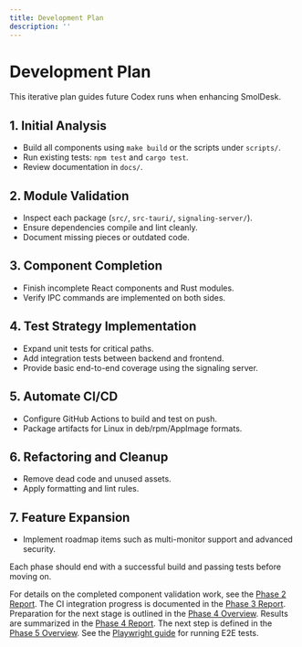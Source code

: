 ```yaml
---
title: Development Plan
description: ''
---
```

# Development Plan

This iterative plan guides future Codex runs when enhancing SmolDesk.

## 1. Initial Analysis
- Build all components using `make build` or the scripts under `scripts/`.
- Run existing tests: `npm test` and `cargo test`.
- Review documentation in `docs/`.

## 2. Module Validation
- Inspect each package (`src/`, `src-tauri/`, `signaling-server/`).
- Ensure dependencies compile and lint cleanly.
- Document missing pieces or outdated code.

## 3. Component Completion
- Finish incomplete React components and Rust modules.
- Verify IPC commands are implemented on both sides.

## 4. Test Strategy Implementation
- Expand unit tests for critical paths.
- Add integration tests between backend and frontend.
- Provide basic end-to-end coverage using the signaling server.

## 5. Automate CI/CD
- Configure GitHub Actions to build and test on push.
- Package artifacts for Linux in deb/rpm/AppImage formats.

## 6. Refactoring and Cleanup
- Remove dead code and unused assets.
- Apply formatting and lint rules.

## 7. Feature Expansion
- Implement roadmap items such as multi-monitor support and advanced security.

Each phase should end with a successful build and passing tests before moving on.

For details on the completed component validation work, see the [Phase 2 Report](./phase-2-report.md).
The CI integration progress is documented in the [Phase 3 Report](./phase-3-report.md).
Preparation for the next stage is outlined in the [Phase 4 Overview](../testing/phase-4-overview.md).
Results are summarized in the [Phase 4 Report](./phase-4-report.md).
The next step is defined in the [Phase 5 Overview](./phase-5-overview.md).
See the [Playwright guide](../testing/playwright.md) for running E2E tests.
